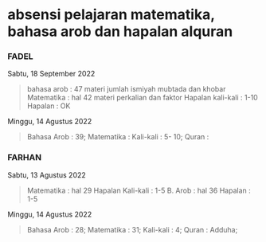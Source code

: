 # absensi pelajaran matematika, bahasa arob dan hapalan alquran 

### FADEL
Sabtu, 18 September 2022
> bahasa arob : 47 materi jumlah ismiyah mubtada dan khobar 
> Matematika : hal 42 materi perkalian dan faktor
> Hapalan kali-kali : 1-10
> Hapalan : OK

Minggu, 14 Agustus 2022
> Bahasa Arob : 39;
> Matematika : 
> Kali-kali : 5- 10;
> Quran : 

### FARHAN
Sabtu, 13 Agustus 2022
> Matematika : hal 29
> Hapalan Kali-kali : 1-5
> B. Arob : hal 36
> Hapalan : 1-5

Minggu, 14 Agustus 2022
> Bahasa Arob : 28;
> Matematika : 31;
> Kali-kali : 4;
> Quran : Adduha;
